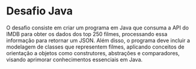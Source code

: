 # Desafio Java

O desafio consiste em criar um programa em Java que consuma a API do IMDB para obter os dados dos top 250 filmes, processando essa informação para retornar um JSON. Além disso, o programa deve incluir a modelagem de classes que representem filmes, aplicando conceitos de orientação a objetos como construtores, abstrações e comparadores, visando aprimorar conhecimentos essenciais em Java.
